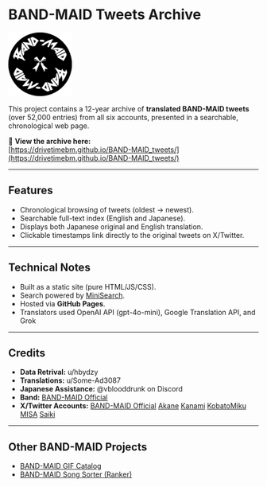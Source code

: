 # BAND-MAID Tweets Archive

<img src="favicon.png" alt="Logo" width="128" height="128">

This project contains a 12-year archive of **translated BAND-MAID tweets** (over 52,000 entries) from all six accounts, presented in a searchable, chronological web page.

🔗 **View the archive here:**  
[https://drivetimebm.github.io/BAND-MAID_tweets/](https://drivetimebm.github.io/BAND-MAID_tweets/)

---

## Features
- Chronological browsing of tweets (oldest → newest).
- Searchable full-text index (English and Japanese).
- Displays both Japanese original and English translation.
- Clickable timestamps link directly to the original tweets on X/Twitter.

---

## Technical Notes
- Built as a static site (pure HTML/JS/CSS).
- Search powered by [MiniSearch](https://lucaong.github.io/minisearch/).
- Hosted via **GitHub Pages**.
- Translators used OpenAI API (gpt-4o-mini), Google Translation API, and Grok

---

## Credits
- **Data Retrival:** u/hbydzy 
- **Translations:** u/Some-Ad3087 
- **Japanese Assistance:** @vblooddrunk on Discord  
- **Band:** [BAND-MAID Official](https://bandmaid.tokyo/) 
- **X/Twitter Accounts:** [BAND-MAID Official](https://x.com/bandmaid/) 
[Akane](https://x.com/achi_bandmaid/)
[Kanami](https://x.com/kanami_bandmaid/)
[KobatoMiku](https://x.com/miku_bandmaid/)
[MISA](https://x.com/misa_bandmaid/)
[Saiki](https://x.com/saiki_bandmaid/)

---

## Other BAND-MAID Projects
- [BAND-MAID GIF Catalog](https://drivetimebm.github.io/BAND-MAID_gifs/BAND-MAID-GIFs.html)
- [BAND-MAID Song Sorter (Ranker)](https://github.com/DriveTimeBM/BAND-MAID_song_sorter)


